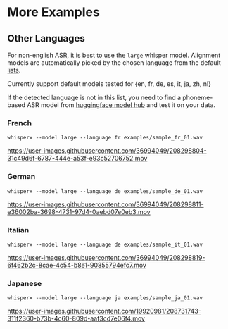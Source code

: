 # More Examples

## Other Languages

For non-english ASR, it is best to use the `large` whisper model. Alignment models are automatically picked by the chosen language from the default [lists](https://github.com/m-bain/whisperX/blob/main/whisperx/alignment.py#L18).

Currently support default models tested for {en, fr, de, es, it, ja, zh, nl}


If the detected language is not in this list, you need to find a phoneme-based ASR model from [huggingface model hub](https://huggingface.co/models) and test it on your data.

### French
    whisperx --model large --language fr examples/sample_fr_01.wav


https://user-images.githubusercontent.com/36994049/208298804-31c49d6f-6787-444e-a53f-e93c52706752.mov


### German
    whisperx --model large --language de examples/sample_de_01.wav


https://user-images.githubusercontent.com/36994049/208298811-e36002ba-3698-4731-97d4-0aebd07e0eb3.mov


### Italian
    whisperx --model large --language de examples/sample_it_01.wav


https://user-images.githubusercontent.com/36994049/208298819-6f462b2c-8cae-4c54-b8e1-90855794efc7.mov


### Japanese
    whisperx --model large --language ja examples/sample_ja_01.wav


https://user-images.githubusercontent.com/19920981/208731743-311f2360-b73b-4c60-809d-aaf3cd7e06f4.mov
